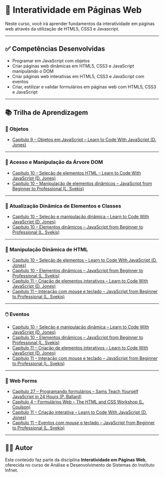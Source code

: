 # 🧠 Interatividade em Páginas Web

Neste curso, você irá aprender fundamentos da interatividade em páginas web através da utilização de HTML5, CSS3 e Javascript.

---

## ✅ Competências Desenvolvidas

- Programar em JavaScript com objetos  
- Criar páginas web dinâmicas em HTML5, CSS3 e JavaScript manipulando o DOM  
- Criar páginas web interativas em HTML5, CSS3 e JavaScript com eventos  
- Criar, estilizar e validar formulários em páginas web com HTML5, CSS3 e JavaScript  

---

## 📚 Trilha de Aprendizagem

### 🧱 Objetos

- [Capítulo 9 – Objetos em JavaScript – Learn to Code With JavaScript (D. Jones)](https://learning.oreilly.com/library/view/learn-to-code/9781098124762/Text/learncode1-ch9.html)

---

### 🌲 Acesso e Manipulação da Árvore DOM

- [Capítulo 10 – Seleção de elementos HTML – Learn to Code With JavaScript (D. Jones)](https://learning.oreilly.com/library/view/learn-to-code/9781098124762/Text/learncode1-ch10.html)  
- [Capítulo 10 – Manipulação de elementos dinâmicos – JavaScript from Beginner to Professional (L. Svekis)](https://learning.oreilly.com/library/view/javascript-from-beginner/9781800562523/Text/Chapter_10.xhtml)

---

### 🎨 Atualização Dinâmica de Elementos e Classes

- [Capítulo 10 – Seleção e manipulação dinâmica – Learn to Code With JavaScript (D. Jones)](https://learning.oreilly.com/library/view/learn-to-code/9781098124762/Text/learncode1-ch10.html)  
- [Capítulo 10 – Elementos dinâmicos – JavaScript from Beginner to Professional (L. Svekis)](https://learning.oreilly.com/library/view/javascript-from-beginner/9781800562523/Text/Chapter_10.xhtml)

---

### 🧩 Manipulação Dinâmica de HTML

- [Capítulo 10 – Seleção de elementos – Learn to Code With JavaScript (D. Jones)](https://learning.oreilly.com/library/view/learn-to-code/9781098124762/Text/learncode1-ch10.html)  
- [Capítulo 10 – Elementos dinâmicos – JavaScript from Beginner to Professional (L. Svekis)](https://learning.oreilly.com/library/view/javascript-from-beginner/9781800562523/Text/Chapter_10.xhtml)  
- [Capítulo 11 – Criação de elementos interativos – Learn to Code With JavaScript (D. Jones)](https://learning.oreilly.com/library/view/learn-to-code/9781098124762/Text/learncode1-ch11.html)  
- [Capítulo 11 – Interação com mouse e teclado – JavaScript from Beginner to Professional (L. Svekis)](https://learning.oreilly.com/library/view/javascript-from-beginner/9781800562523/Text/Chapter_11.xhtml)

---

### 🖱️ Eventos

- [Capítulo 10 – Seleção e manipulação dinâmica – Learn to Code With JavaScript (D. Jones)](https://learning.oreilly.com/library/view/learn-to-code/9781098124762/Text/learncode1-ch10.html)  
- [Capítulo 10 – Elementos dinâmicos – JavaScript from Beginner to Professional (L. Svekis)](https://learning.oreilly.com/library/view/javascript-from-beginner/9781800562523/Text/Chapter_10.xhtml)  
- [Capítulo 11 – Criação de elementos interativos – Learn to Code With JavaScript (D. Jones)](https://learning.oreilly.com/library/view/learn-to-code/9781098124762/Text/learncode1-ch11.html)  
- [Capítulo 11 – Interação com mouse e teclado – JavaScript from Beginner to Professional (L. Svekis)](https://learning.oreilly.com/library/view/javascript-from-beginner/9781800562523/Text/Chapter_11.xhtml)

---

### 📝 Web Forms

- [Capítulo 27 – Programando formulários – Sams Teach Yourself JavaScript in 24 Hours (P. Ballard)](https://learning.oreilly.com/library/view/sams-teach-yourself/9780135167069/ch27.xhtml)  
- [Capítulo 4 – Formulários Web – The HTML and CSS Workshop (L. Coulson)](https://learning.oreilly.com/library/view/the-html-and/9781838824532/B14506_04_Updated_Final_VK_ePub.xhtml)  
- [Capítulo 11 – Criação interativa – Learn to Code With JavaScript (D. Jones)](https://learning.oreilly.com/library/view/learn-to-code/9781098124762/Text/learncode1-ch11.html)  
- [Capítulo 11 – Eventos com mouse e teclado – JavaScript from Beginner to Professional (L. Svekis)](https://learning.oreilly.com/library/view/javascript-from-beginner/9781800562523/Text/Chapter_11.xhtml)

---

## 👨‍💻 Autor

Este conteúdo faz parte da disciplina **Interatividade em Páginas Web**, oferecida no curso de Análise e Desenvolvimento de Sistemas do Instituto Infnet.

